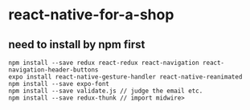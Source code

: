 # react-native-for-a-shop
## need to install by npm first 
```
npm install --save redux react-redux react-navigation react-navigation-header-buttons
expo install react-native-gesture-handler react-native-reanimated
npm install --save expo-font
npm install --save validate.js // judge the email etc.
npm install --save redux-thunk // import midwire>
```
